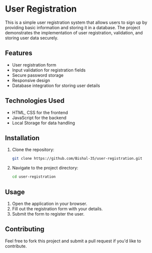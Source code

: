 
# User Registration

This is a simple user registration system that allows users to sign up by providing basic information and storing it in a database. The project demonstrates the implementation of user registration, validation, and storing user data securely.

## Features

- User registration form
- Input validation for registration fields
- Secure password storage
- Responsive design
- Database integration for storing user details

## Technologies Used

- HTML, CSS for the frontend
- JavaScript for the backend
- Local Storage for data handling
<!-- - Backend: [Add your backend technology like Node.js, PHP, etc.]
- Database: [Specify the database like MySQL, MongoDB, etc.] -->

## Installation

1. Clone the repository:

   ```bash
   git clone https://github.com/Bishal-35/user-registration.git
   ```

2. Navigate to the project directory:

   ```bash
   cd user-registration
   ```

<!-- 3. Install the necessary dependencies:

   ```bash
   [Add instructions for installing backend dependencies, if any]
   ```

4. Set up the database:

   - [Provide steps for setting up the database, such as creating tables or running migrations.]

5. Run the project:

   ```bash
   [Add instructions for running the backend server, e.g., `npm start`, `python app.py`, etc.]
   ``` -->

## Usage

1. Open the application in your browser.
2. Fill out the registration form with your details.
3. Submit the form to register the user.

## Contributing

Feel free to fork this project and submit a pull request if you'd like to contribute.

